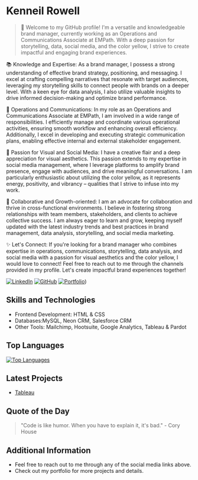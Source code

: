 <!-- Replace with your profile name and description -->
# Kenneil Rowell
> 👋 Welcome to my GitHub profile! I'm a versatile and knowledgeable brand manager, currently working as an Operations and Communications Associate at EMPath. With a deep passion for storytelling, data, social media, and the color yellow, I strive to create impactful and engaging brand experiences.

📚 Knowledge and Expertise:
As a brand manager, I possess a strong understanding of effective brand strategy, positioning, and messaging. I excel at crafting compelling narratives that resonate with target audiences, leveraging my storytelling skills to connect people with brands on a deeper level. With a keen eye for data analysis, I also utilize valuable insights to drive informed decision-making and optimize brand performance.

💼 Operations and Communications:
In my role as an Operations and Communications Associate at EMPath, I am involved in a wide range of responsibilities. I efficiently manage and coordinate various operational activities, ensuring smooth workflow and enhancing overall efficiency. Additionally, I excel in developing and executing strategic communication plans, enabling effective internal and external stakeholder engagement.

🎨 Passion for Visual and Social Media:
I have a creative flair and a deep appreciation for visual aesthetics. This passion extends to my expertise in social media management, where I leverage platforms to amplify brand presence, engage with audiences, and drive meaningful conversations. I am particularly enthusiastic about utilizing the color yellow, as it represents energy, positivity, and vibrancy – qualities that I strive to infuse into my work.

🔗 Collaborative and Growth-oriented:
I am an advocate for collaboration and thrive in cross-functional environments. I believe in fostering strong relationships with team members, stakeholders, and clients to achieve collective success. I am always eager to learn and grow, keeping myself updated with the latest industry trends and best practices in brand management, data analysis, storytelling, and social media marketing.

✨ Let's Connect:
If you're looking for a brand manager who combines expertise in operations, communications, storytelling, data analysis, and social media with a passion for visual aesthetics and the color yellow, I would love to connect! Feel free to reach out to me through the channels provided in my profile. Let's create impactful brand experiences together!

<!-- Replace with your social media and contact information -->
[![LinkedIn](https://img.shields.io/badge/-LinkedIn-blue?style=flat&logo=linkedin&logoColor=white)](https://www.linkedin.com/in/kenneilrowell)
[![GitHub](https://img.shields.io/badge/-GitHub-black?style=flat&logo=github&logoColor=white)](https://github.com/krowell0)
[![Portfolio](https://img.shields.io/badge/-Portfolio-black?style=flat&logo=google-chrome&logoColor=white)](https://github.com/krowell0/KRowell.Github.io.portfolio.git))

<!-- Replace with your preferred programming languages and technologies -->
## Skills and Technologies
- Frontend Development: HTML & CSS
- Databases:MySQL, Neon CRM, Salesforce CRM 
- Other Tools: Mailchimp, Hootsuite, Google Analytics, Tableau & Pardot


<!-- Replace with your top programming languages -->
## Top Languages
[![Top Languages](https://github-readme-stats.vercel.app/api/top-langs/?username=yourusername&layout=compact&hide=jupyter%20notebook&langs_count=6&exclude_repo=repo1,repo2)](https://github.com/krowell0)


<!-- Replace with your blog posts or latest project details -->
##  Latest Projects
- [Tableau](https://public.tableau.com/app/profile/kenneil.rowell)


<!-- Replace with your favorite programming quote -->
## Quote of the Day
> "Code is like humor. When you have to explain it, it's bad." - Cory House

<!-- Replace with any other sections or information you want to include -->
## Additional Information
- Feel free to reach out to me through any of the social media links above.
- Check out my portfolio for more projects and details.
